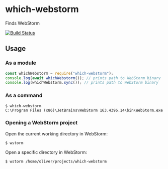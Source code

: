 # which-webstorm

Finds WebStorm

[![Build Status](https://travis-ci.org/oliversalzburg/which-webstorm.svg?branch=master)](https://travis-ci.org/oliversalzburg/which-webstorm)

## Usage

### As a module

```js
const whichWebstorm = require("which-webstorm");
console.log(await whichWebstorm()); // prints path to WebStorm binary
console.log(whichWebstorm.sync()); // prints path to WebStorm binary
```

### As a command

```shell
$ which-webstorm
C:\Program Files (x86)\JetBrains\WebStorm 163.4396.14\bin\WebStorm.exe
```

### Opening a WebStorm project

Open the current working directory in WebStorm:

```shell
$ wstorm
```

Open a specific directory in WebStorm:

```shell
$ wstorm /home/oliver/projects/which-webstorm
```
